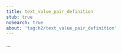 ```yaml
---
title: text_value_pair_definition
stub: true
noSearch: true
about: 'tag:h2/text_value_pair_definition'
---
```

  ...
  